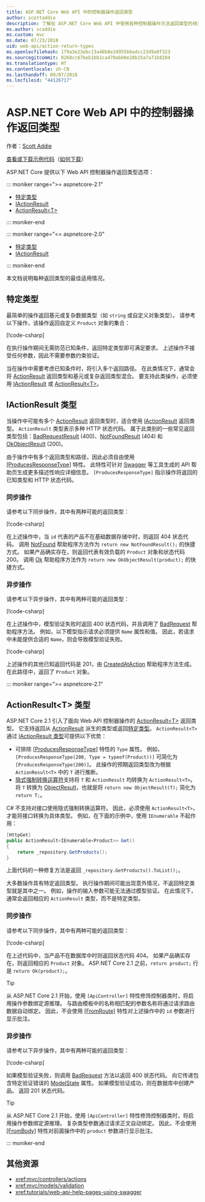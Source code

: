 ```yaml
---
title: ASP.NET Core Web API 中的控制器操作返回类型
author: scottaddie
description: 了解在 ASP.NET Core Web API 中使用各种控制器操作方法返回类型的相关信息。
ms.author: scaddie
ms.custom: mvc
ms.date: 07/23/2018
uid: web-api/action-return-types
ms.openlocfilehash: 179a3e23ebc13a40b8e2d955b6adcc23d9a0f323
ms.sourcegitcommit: 8268cc67beb1bb1ca470abb0e28b15a7a71b8204
ms.translationtype: HT
ms.contentlocale: zh-CN
ms.lasthandoff: 09/07/2018
ms.locfileid: "44126717"
---
```

# <a name="controller-action-return-types-in-aspnet-core-web-api"></a>ASP.NET Core Web API 中的控制器操作返回类型

作者：[Scott Addie](https://github.com/scottaddie)

[查看或下载示例代码](https://github.com/aspnet/Docs/tree/master/aspnetcore/web-api/action-return-types/samples)（[如何下载](xref:tutorials/index#how-to-download-a-sample)）

ASP.NET Core 提供以下 Web API 控制器操作返回类型选项：

::: moniker range=">= aspnetcore-2.1"

* [特定类型](#specific-type)
* [IActionResult](#iactionresult-type)
* [ActionResult\<T>](#actionresultt-type)

::: moniker-end

::: moniker range="<= aspnetcore-2.0"

* [特定类型](#specific-type)
* [IActionResult](#iactionresult-type)

::: moniker-end

本文档说明每种返回类型的最佳适用情况。

## <a name="specific-type"></a>特定类型

最简单的操作返回基元或复杂数据类型（如 `string` 或自定义对象类型）。 请参考以下操作，该操作返回自定义 `Product` 对象的集合：

[!code-csharp[](../web-api/action-return-types/samples/WebApiSample.Api.21/Controllers/ProductsController.cs?name=snippet_Get)]

在执行操作期间无需防范已知条件，返回特定类型即可满足要求。 上述操作不接受任何参数，因此不需要参数约束验证。

当在操作中需要考虑已知条件时，将引入多个返回路径。 在此类情况下，通常会将 [ActionResult](/dotnet/api/microsoft.aspnetcore.mvc.actionresult) 返回类型和基元或复杂返回类型混合。 要支持此类操作，必须使用 [IActionResult](#iactionresult-type) 或 [ActionResult\<T>](#actionresultt-type)。

## <a name="iactionresult-type"></a>IActionResult 类型

当操作中可能有多个 [ActionResult](/dotnet/api/microsoft.aspnetcore.mvc.actionresult) 返回类型时，适合使用 [IActionResult](/dotnet/api/microsoft.aspnetcore.mvc.iactionresult) 返回类型。 `ActionResult` 类型表示多种 HTTP 状态代码。 属于此类别的一些常见返回类型包括：[BadRequestResult](/dotnet/api/microsoft.aspnetcore.mvc.badrequestresult) (400)、[NotFoundResult](/dotnet/api/microsoft.aspnetcore.mvc.notfoundresult) (404) 和 [OkObjectResult](/dotnet/api/microsoft.aspnetcore.mvc.okobjectresult) (200)。

由于操作中有多个返回类型和路径，因此必须自由使用 [[ProducesResponseType]](/dotnet/api/microsoft.aspnetcore.mvc.producesresponsetypeattribute.-ctor) 特性。 此特性可针对 [Swagger](/aspnet/core/tutorials/web-api-help-pages-using-swagger) 等工具生成的 API 帮助页生成更多描述性响应详细信息。 `[ProducesResponseType]` 指示操作将返回的已知类型和 HTTP 状态代码。

### <a name="synchronous-action"></a>同步操作

请参考以下同步操作，其中有两种可能的返回类型：

[!code-csharp[](../web-api/action-return-types/samples/WebApiSample.Api.Pre21/Controllers/ProductsController.cs?name=snippet_GetById&highlight=8,11)]

在上述操作中，当 `id` 代表的产品不在基础数据存储中时，则返回 404 状态代码。 调用 [NotFound](/dotnet/api/microsoft.aspnetcore.mvc.controllerbase.notfound) 帮助程序方法作为 `return new NotFoundResult();` 的快捷方式。 如果产品确实存在，则返回代表有效负载的 `Product` 对象和状态代码 200。 调用 [Ok](/dotnet/api/microsoft.aspnetcore.mvc.controllerbase.ok) 帮助程序方法作为 `return new OkObjectResult(product);` 的快捷方式。

### <a name="asynchronous-action"></a>异步操作

请参考以下异步操作，其中有两种可能的返回类型：

[!code-csharp[](../web-api/action-return-types/samples/WebApiSample.Api.Pre21/Controllers/ProductsController.cs?name=snippet_CreateAsync&highlight=8,13)]

在上述操作中，模型验证失败时返回 400 状态代码，并且调用了 [BadRequest](/dotnet/api/microsoft.aspnetcore.mvc.controllerbase.badrequest) 帮助程序方法。 例如，以下模型指示请求必须提供 `Name` 属性和值。 因此，若请求中未能提供合适的 `Name`，则会导致模型验证失败。

[!code-csharp[](../web-api/action-return-types/samples/WebApiSample.DataAccess/Models/Product.cs?name=snippet_ProductClass&highlight=5-6)]

上述操作的其他已知返回代码是 201，由 [CreatedAtAction](/dotnet/api/microsoft.aspnetcore.mvc.controllerbase.createdataction) 帮助程序方法生成。 在此路径中，返回了 `Product` 对象。

::: moniker range=">= aspnetcore-2.1"

## <a name="actionresultt-type"></a>ActionResult\<T> 类型

ASP.NET Core 2.1 引入了面向 Web API 控制器操作的 [ActionResult\<T>](/dotnet/api/microsoft.aspnetcore.mvc.actionresult-1) 返回类型。 它支持返回从 [ActionResult](/dotnet/api/microsoft.aspnetcore.mvc.actionresult) 派生的类型或返回[特定类型](#specific-type)。 `ActionResult<T>` 通过 [IActionResult 类型](#iactionresult-type)可提供以下优势：

* 可排除 [[ProducesResponseType]](/dotnet/api/microsoft.aspnetcore.mvc.producesresponsetypeattribute) 特性的 `Type` 属性。 例如，`[ProducesResponseType(200, Type = typeof(Product))]` 可简化为 `[ProducesResponseType(200)]`。 此操作的预期返回类型改为根据 `ActionResult<T>` 中的 `T` 进行推断。
* [隐式强制转换运算符](/dotnet/csharp/language-reference/keywords/implicit)支持将 `T` 和 `ActionResult` 均转换为 `ActionResult<T>`。 将 `T` 转换为 [ObjectResult](/dotnet/api/microsoft.aspnetcore.mvc.objectresult)，也就是将 `return new ObjectResult(T);` 简化为 `return T;`。

C# 不支持对接口使用隐式强制转换运算符。 因此，必须使用 `ActionResult<T>`，才能将接口转换为具体类型。 例如，在下面的示例中，使用 `IEnumerable` 不起作用：

```csharp
[HttpGet]
public ActionResult<IEnumerable<Product>> Get()
{
    return _repository.GetProducts();
}
```

上面代码的一种修复方法是返回 `_repository.GetProducts().ToList();`。

大多数操作具有特定返回类型。 执行操作期间可能出现意外情况，不返回特定类型就是其中之一。 例如，操作的输入参数可能无法通过模型验证。 在此情况下，通常会返回相应的 `ActionResult` 类型，而不是特定类型。

### <a name="synchronous-action"></a>同步操作

请参考以下同步操作，其中有两种可能的返回类型：

[!code-csharp[](../web-api/action-return-types/samples/WebApiSample.Api.21/Controllers/ProductsController.cs?name=snippet_GetById&highlight=8,11)]

在上述代码中，当产品不在数据库中时则返回状态代码 404。 如果产品确实存在，则返回相应的 `Product` 对象。 ASP.NET Core 2.1 之前，`return product;` 行是 `return Ok(product);`。

> [!TIP]
> 从 ASP.NET Core 2.1 开始，使用 `[ApiController]` 特性修饰控制器类时，将启用操作参数绑定源推理。 与路由模板中的名称相匹配的参数名称将通过请求路由数据自动绑定。 因此，不会使用 [[FromRoute]](/dotnet/api/microsoft.aspnetcore.mvc.fromrouteattribute) 特性对上述操作中的 `id` 参数进行显示批注。

### <a name="asynchronous-action"></a>异步操作

请参考以下异步操作，其中有两种可能的返回类型：

[!code-csharp[](../web-api/action-return-types/samples/WebApiSample.Api.21/Controllers/ProductsController.cs?name=snippet_CreateAsync&highlight=8,13)]

如果模型验证失败，则调用 [BadRequest](/dotnet/api/microsoft.aspnetcore.mvc.controllerbase.badrequest#Microsoft_AspNetCore_Mvc_ControllerBase_BadRequest_Microsoft_AspNetCore_Mvc_ModelBinding_ModelStateDictionary_) 方法以返回 400 状态代码。 向它传递包含特定验证错误的 [ModelState](/dotnet/api/microsoft.aspnetcore.mvc.controllerbase.modelstate) 属性。 如果模型验证成功，则在数据库中创建产品。 返回 201 状态代码。

> [!TIP]
> 从 ASP.NET Core 2.1 开始，使用 `[ApiController]` 特性修饰控制器类时，将启用操作参数绑定源推理。 复杂类型参数通过请求正文自动绑定。 因此，不会使用 [[FromBody]](/dotnet/api/microsoft.aspnetcore.mvc.frombodyattribute) 特性对前面操作中的 `product` 参数进行显示批注。

::: moniker-end

## <a name="additional-resources"></a>其他资源

* <xref:mvc/controllers/actions>
* <xref:mvc/models/validation>
* <xref:tutorials/web-api-help-pages-using-swagger>
